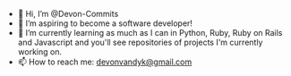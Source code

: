 - 👋 Hi, I’m @Devon-Commits
- 👀 I’m aspiring to become a software developer!
- 🌱 I’m currently learning as much as I can in Python, Ruby, Ruby on Rails and Javascript and you'll see repositories of projects I'm currently working on.
- 📫 How to reach me: devonvandyk@gmail.com 

<!---
Devon-Commits/Devon-Commits is a ✨ special ✨ repository because its `README.md` (this file) appears on your GitHub profile.
You can click the Preview link to take a look at your changes.
--->
